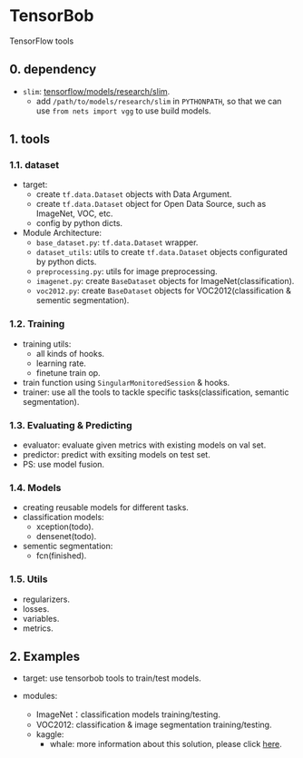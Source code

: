 # TensorBob
TensorFlow tools

## 0. dependency
+ `slim`: [tensorflow/models/research/slim][1].
    + add `/path/to/models/research/slim` in `PYTHONPATH`, so that we can use `from nets import vgg` to use build models.

## 1. tools

### 1.1. dataset
+ target:
    + create `tf.data.Dataset` objects with Data Argument.
    + create `tf.data.Dataset` object for Open Data Source, such as ImageNet, VOC, etc.
    + config by python dicts.
+ Module Architecture:
    + `base_dataset.py`: `tf.data.Dataset` wrapper.
    + `dataset_utils`: utils to create `tf.data.Dataset` objects configurated by python dicts.
    + `preprocessing.py`: utils for image preprocessing.
    + `imagenet.py`: create `BaseDataset` objects for ImageNet(classification).
    + `voc2012.py`: create `BaseDataset` objects for VOC2012(classification & sementic segmentation).

### 1.2. Training
+ training utils:
    + all kinds of hooks.
    + learning rate.
    + finetune train op.
+ train function using `SingularMonitoredSession` & hooks.
+ trainer: use all the tools to tackle specific tasks(classification, semantic segmentation).

### 1.3. Evaluating & Predicting
+ evaluator: evaluate given metrics with existing models on val set.
+ predictor: predict with exsiting models on test set.
+ PS: use model fusion.

### 1.4. Models
+ creating reusable models for different tasks.
+ classification models:
    + xception(todo).
    + densenet(todo).
+ sementic segmentation:
    + fcn(finished).

### 1.5. Utils
+ regularizers.
+ losses.
+ variables.
+ metrics.



## 2. Examples
+ target: use tensorbob tools to train/test models.
+ modules:
    + ImageNet：classification models training/testing.
    + VOC2012: classification & image segmentation training/testing.
    + kaggle:
        + whale: more information about this solution, please click [here][2].


  [1]: https://github.com/tensorflow/models/tree/master/research/slim
  [2]: https://zhuanlan.zhihu.com/p/39440686